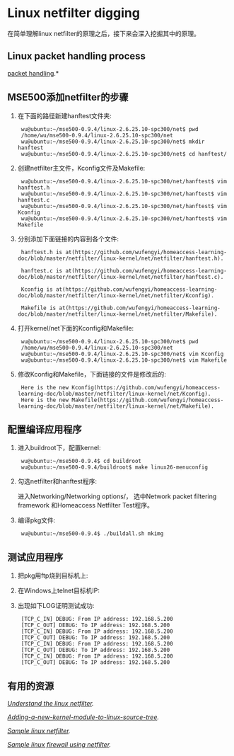 Linux netfilter digging 
================================

在简单理解linux netfilter的原理之后，接下来会深入挖掘其中的原理。

Linux packet handling process
-------------------------

[packet handling](http://open-source.arkoon.net/kernel/kernel_net.png).*

MSE500添加netfilter的步骤
-------------------------------

1. 在下面的路径新建hanftest文件夹:

        wu@ubuntu:~/mse500-0.9.4/linux-2.6.25.10-spc300/net$ pwd
        /home/wu/mse500-0.9.4/linux-2.6.25.10-spc300/net
        wu@ubuntu:~/mse500-0.9.4/linux-2.6.25.10-spc300/net$ mkdir hanftest
        wu@ubuntu:~/mse500-0.9.4/linux-2.6.25.10-spc300/net$ cd hanftest/

2. 创建netfilter主文件，Kconfig文件及Makefile:

        wu@ubuntu:~/mse500-0.9.4/linux-2.6.25.10-spc300/net/hanftest$ vim hanftest.h
        wu@ubuntu:~/mse500-0.9.4/linux-2.6.25.10-spc300/net/hanftest$ vim hanftest.c
        wu@ubuntu:~/mse500-0.9.4/linux-2.6.25.10-spc300/net/hanftest$ vim Kconfig
        wu@ubuntu:~/mse500-0.9.4/linux-2.6.25.10-spc300/net/hanftest$ vim Makefile
 
3. 分别添加下面链接的内容到各个文件:

        hanftest.h is at(https://github.com/wufengyi/homeaccess-learning-doc/blob/master/netfilter/linux-kernel/net/netfilter/hanftest.h).

        hanftest.c is at(https://github.com/wufengyi/homeaccess-learning-doc/blob/master/netfilter/linux-kernel/net/netfilter/hanftest.c).

        Kconfig is at(https://github.com/wufengyi/homeaccess-learning-doc/blob/master/netfilter/linux-kernel/net/netfilter/Kconfig).

        Makefile is at(https://github.com/wufengyi/homeaccess-learning-doc/blob/master/netfilter/linux-kernel/net/netfilter/Makefile).

4. 打开kernel/net下面的Kconfig和Makefile:

        wu@ubuntu:~/mse500-0.9.4/linux-2.6.25.10-spc300/net$ pwd
        /home/wu/mse500-0.9.4/linux-2.6.25.10-spc300/net
        wu@ubuntu:~/mse500-0.9.4/linux-2.6.25.10-spc300/net$ vim Kconfig
        wu@ubuntu:~/mse500-0.9.4/linux-2.6.25.10-spc300/net$ vim Makefile
        
5. 修改Kconfig和Makefile，下面链接的文件是修改后的:

        Here is the new Kconfig(https://github.com/wufengyi/homeaccess-learning-doc/blob/master/netfilter/linux-kernel/net/Kconfig).
        Here is the new Makefile(https://github.com/wufengyi/homeaccess-learning-doc/blob/master/netfilter/linux-kernel/net/Makefile).

配置编译应用程序
------------

1. 进入buildroot下，配置kernel:

        wu@ubuntu:~/mse500-0.9.4$ cd buildroot
        wu@ubuntu:~/mse500-0.9.4/buildroot$ make linux26-menuconfig
        
2. 勾选netfilter和hanftest程序:

   进入Networking/Networking options/，
   选中Network packet filtering framework 和Homeaccess Netfilter Test程序。
   
3. 编译pkg文件:

        wu@ubuntu:~/mse500-0.9.4$ ./buildall.sh mkimg

测试应用程序
------------

1. 把pkg用ftp烧到目标机上:

2. 在Windows上telnet目标机IP:

3. 出现如下LOG证明测试成功:
 
        [TCP_C_IN] DEBUG: From IP address: 192.168.5.200
        [TCP_C_OUT] DEBUG: To IP address: 192.168.5.200
        [TCP_C_IN] DEBUG: From IP address: 192.168.5.200
        [TCP_C_OUT] DEBUG: To IP address: 192.168.5.200
        [TCP_C_IN] DEBUG: From IP address: 192.168.5.200
        [TCP_C_OUT] DEBUG: To IP address: 192.168.5.200
        [TCP_C_IN] DEBUG: From IP address: 192.168.5.200
        [TCP_C_OUT] DEBUG: To IP address: 192.168.5.200


有用的资源
--------------------

*[Understand the linux netfilter](https://www.csh.rit.edu/~mattw/proj/nf/).*

*[Adding-a-new-kernel-module-to-linux-source-tree](https://geekwentfreak-raviteja.rhcloud.com/blog/2010/10/24/adding-a-new-kernel-module-to-linux-source-tree/?utm_content=buffer03878&utm_medium=social&utm_source=twitter.com&utm_campaign=buffer).*

*[Sample linux netfilter](https://github.com/andrewstucki/netfilter-skeleton).*

*[Sample linux firewall using netfilter](https://github.com/smallen3/Linux-Firewall).*



